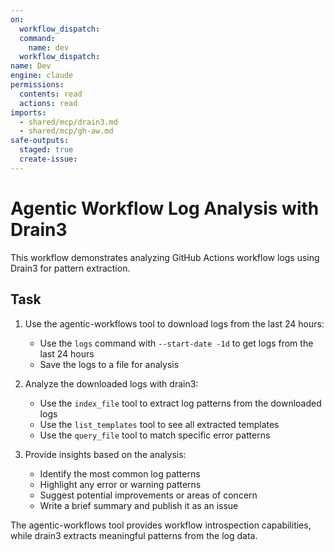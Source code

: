 ```yaml
---
on: 
  workflow_dispatch:
  command:
    name: dev
  workflow_dispatch:
name: Dev
engine: claude
permissions:
  contents: read
  actions: read
imports:
  - shared/mcp/drain3.md
  - shared/mcp/gh-aw.md
safe-outputs:
  staged: true
  create-issue:
---
```


# Agentic Workflow Log Analysis with Drain3

This workflow demonstrates analyzing GitHub Actions workflow logs using Drain3 for pattern extraction.

## Task

1. Use the agentic-workflows tool to download logs from the last 24 hours:
   - Use the `logs` command with `--start-date -1d` to get logs from the last 24 hours
   - Save the logs to a file for analysis

2. Analyze the downloaded logs with drain3:
   - Use the `index_file` tool to extract log patterns from the downloaded logs
   - Use the `list_templates` tool to see all extracted templates
   - Use the `query_file` tool to match specific error patterns

3. Provide insights based on the analysis:
   - Identify the most common log patterns
   - Highlight any error or warning patterns
   - Suggest potential improvements or areas of concern
   - Write a brief summary and publish it as an issue

The agentic-workflows tool provides workflow introspection capabilities, while drain3 extracts meaningful patterns from the log data.
